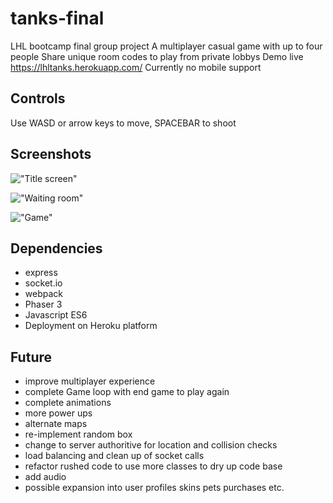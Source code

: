 # tanks-final
LHL bootcamp final group project
A multiplayer casual game with up to four people
Share unique room codes to play from private lobbys
Demo live https://lhltanks.herokuapp.com/
Currently no mobile support

## Controls
Use WASD or arrow keys to move, SPACEBAR to shoot

## Screenshots
!["Title screen"](https://github.com/luke-yin/tanks-final/blob/master/docs/title.png)

!["Waiting room"](https://github.com/luke-yin/tanks-final/blob/master/docs/room.png)

!["Game"](https://github.com/luke-yin/tanks-final/blob/master/docs/game.png)

## Dependencies
  - express
  - socket.io
  - webpack
  - Phaser 3
  - Javascript ES6
  - Deployment on Heroku platform

## Future
  - improve multiplayer experience
  - complete Game loop with end game to play again
  - complete animations
  - more power ups
  - alternate maps
  - re-implement random box 
  - change to server authoritive for location and collision checks
  - load balancing and clean up of socket calls
  - refactor rushed code to use more classes to dry up code base
  - add audio
  - possible expansion into user profiles skins pets purchases etc.
